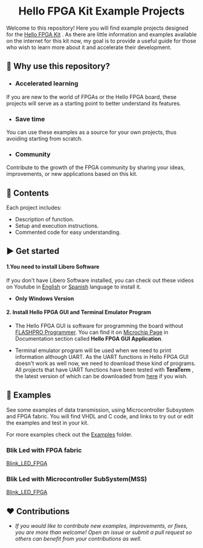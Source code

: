 <h1 align="center">
   Hello FPGA Kit Example Projects
  </h1>
  
Welcome to this repository! Here you will find example projects designed for the [Hello FPGA Kit](https://www.microchip.com/en-us/development-tool/m2s-hello-fpga-kit) . As there are little information and examples available on the internet for this kit now, my goal is to provide a useful guide for those who wish to learn more about it and accelerate their development.

## :ledger: Why use this repository?
- ###  Accelerated learning
If you are new to the world of FPGAs or the Hello FPGA board, these projects will serve as a starting point to better understand its features.

- ### Save time 
You can use these examples as a source for your own projects, thus avoiding starting from scratch.

- ### Community
Contribute to the growth of the FPGA community by sharing your ideas, improvements, or new applications based on this kit.

## :star2: Contents
Each project includes:

- Description of function.
- Setup and execution instructions.
- Commented code for easy understanding.


## :arrow_forward: Get started

#### 1.You need to install Libero Software
If you don't have Libero Software installed, you can check out these videos on Youtube in [English](https://www.youtube.com/watch?v=AGqLeYmdNJk) or [Spanish](https://youtu.be/EY03gG8uqQw?si=l7iTwqHwFdsWK8VH) language to install it. 

- **Only Windows Version**

#### 2. Install Hello FPGA GUI and Terminal Emulator Program
- The Hello FPGA GUI is software for programming the board without [FLASHPRO Programmer](https://www.microchip.com/en-us/development-tool/FLASHPRO5). You can find it on [Microchip Page](https://ww1.microchip.com/downloads/aemDocuments/documents/FPGA/SOCDesignFiles/Hello_FPGA_GUI_Application.zip) in Documentation section called **Hello FPGA GUI Application**. 

- Terminal emulator program will be used when we need to print information although UART. As the UART functions in Hello FPGA GUI doesn't work as well now, we need to download these kind of programs. All projects that have UART functions have been tested with **TeraTerm** , the latest version of which can be downloaded from [here](https://github.com/TeraTermProject/teraterm/releases/download/v5.3/teraterm-5.3.exe) if you wish.

## :robot: Examples

See some examples of data transmission, using Microcontroller Subsystem and FPGA fabric. You will find VHDL and C code, and links to try out or edit the examples and test in your kit.

For more examples check out the [Examples](https://github.com/PatrickSemp/Hello_FPGA_Projects/tree/main/Examples) folder.

### Blik Led with FPGA fabric

[Blink_LED_FPGA](https://github.com/lvgl/lvgl/tree/master/examples)

### Blik Led with Microcontroller SubSystem(MSS)

[Blink_LED_FPGA](https://github.com/lvgl/lvgl/tree/master/examples)

## :heart: Contributions

- *If you would like to contribute new examples, improvements, or fixes, you are more than welcome! Open an issue or submit a pull request so others can benefit from your contributions as well.*
 
